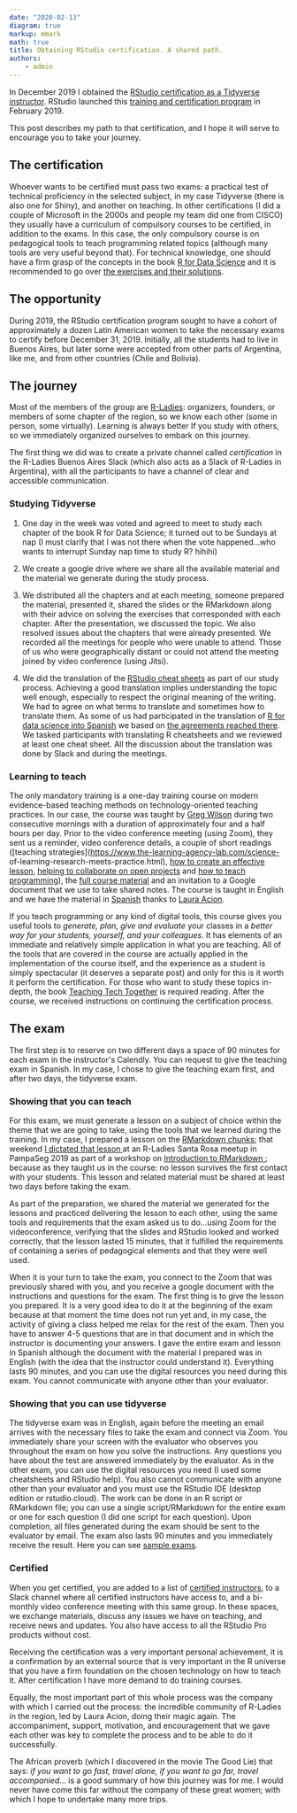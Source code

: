 ```yaml
---
date: "2020-02-13"
diagram: true
markup: mmark
math: true
title: Obtaining RStudio certification. A shared path.
authors: 
    - admin
---
```


In December 2019 I obtained the [RStudio certification as a Tidyverse instructor](https://education.rstudio.com/trainers/). RStudio launched this [training and certification program](https://blog.rstudio.com/2019/02/28/rstudio-instructor-training/) in February 2019.

This post describes my path to that certification, and I hope it will serve to encourage you to take your journey.


## The certification

Whoever wants to be certified must pass two exams: a practical test of technical proficiency in the selected subject, in my case Tidyverse (there is also one for Shiny), and another on teaching. In other certifications (I did a couple of Microsoft in the 2000s and people my team did one from CISCO) they usually have a curriculum of compulsory courses to be certified, in addition to the exams. In this case, the only compulsory course is on pedagogical tools to teach programming related topics (although many tools are very useful beyond that). For technical knowledge, one should have a firm grasp of the concepts in the book [R for Data Science](https://r4ds.had.co.nz/) and it is recommended to go over [the exercises and their solutions](https://jrnold.github.io/r4ds-exercise-solutions/).     

## The opportunity

During 2019, the RStudio certification program sought to have a cohort of approximately a dozen Latin American women to take the necessary exams to certify before December 31, 2019. Initially, all the students had to live in Buenos Aires, but later some were accepted from other parts of Argentina, like me, and from other countries (Chile and Bolivia).

## The journey

Most of the members of the group are [R-Ladies](https://rladies.org/): organizers, founders, or members of some chapter of the region, so we know each other (some in person, some virtually).  Learning is always better If you study with others, so we immediately organized ourselves to embark on this journey.

The first thing we did was to create a private channel called _certification_ in the R-Ladies Buenos Aires Slack (which also acts as a Slack of R-Ladies in Argentina), with all the participants to have a channel of clear and accessible communication.

### Studying Tidyverse

1. One day in the week was voted and agreed to meet to study each chapter of the book R for Data Science; it turned out to be Sundays at nap (I must clarify that I was not there when the vote happened...who wants to interrupt Sunday nap time to study R? hihihi)

2. We create a google drive where we share all the available material and the material we generate during the study process.

3. We distributed all the chapters and at each meeting, someone prepared the material, presented it, shared the slides or the RMarkdown along with their advice on solving the exercises that corresponded with each chapter. After the presentation, we discussed the topic. We also resolved issues about the chapters that were already presented. We recorded all the meetings for people who were unable to attend. Those of us who were geographically distant or could not attend the meeting joined by video conference (using Jitsi).

4. We did the translation of the [RStudio cheat sheets](https://rstudio.com/resources/cheatsheets/#translations) as part of our study process. Achieving a good translation implies understanding the topic well enough, especially to respect the original meaning of the writing. We had to agree on what terms to translate and sometimes how to translate them. As some of us had participated in the translation of [R for data science into Spanish](https://github.com/cienciadedatos/documentacion-traduccion-r4ds) we based on [the agreements reached there](https://github.com/cienciadedatos/documentacion-traduccion-r4ds/blob/master/orientaciones-traduccion.md). We tasked participants with translating R cheatsheets and we reviewed at least one cheat sheet. All the discussion about the translation was done by Slack and during the meetings. 

### Learning to teach

The only mandatory training is a one-day training course on modern evidence-based teaching methods on technology-oriented teaching practices. In our case, the course was taught by [Greg Wilson](http://third-bit.com/) during two consecutive mornings with a duration of approximately four and a half hours per day. Prior to the video conference meeting (using Zoom), they sent us a reminder, video conference details, a couple of short readings ([teaching strategies](https://www.the-learning-agency-lab.com/science- of-learning-research-meets-practice.html), [how to create an effective lesson](https://journals.plos.org/ploscompbiol/article/authors?id=10.1371/journal.pcbi.1006915), [helping to collaborate on open projects](https://journals.plos.org/ploscompbiol/article/comments?id=10.1371/journal.pcbi.1007296) and [how to teach programming](https://journals.plos.org/ploscompbiol/article?id=10.1371/journal.pcbi.1007433)), the [full course material](https://drive.google.com/drive/folders/13ohFt3D0EJ5PDbMaWTxnHH-hwA7G0IvY) and an invitation to a Google document that we use to take shared notes. The course is taught in English and we have the material in [Spanish](https://drive.google.com/drive/folders/1qwTEMqoqphF9qu7f0lSCSTmikIf5chBi?usp=sharing) thanks to [Laura Acion](https://lacion.rbind.io/).

If you teach programming or any kind of digital tools, this course gives you useful tools to _generate, plan, give and evaluate_ your classes in a _better way for your students, yourself, and your colleagues_. It has elements of an immediate and relatively simple application in what you are teaching.  All of the tools that are covered in the course are actually applied in the implementation of the course itself, and the experience as a student is simply spectacular (it deserves a separate post) and only for this is it worth it perform the certification. For those who want to study these topics in-depth, the book [Teaching Tech Together](https://teachtogether.tech/) is required reading.
After the course, we received instructions on continuing the certification process.


## The exam

The first step is to reserve on two different days a space of 90 minutes for each exam in the instructor's Calendly. You can request to give the teaching exam in Spanish. In my case, I chose to give the teaching exam first, and after two days, the tidyverse exam.

### Showing that you can teach

For this exam, we must generate a lesson on a subject of choice within the theme that we are going to take, using the tools that we learned during the training. In my case, I prepared a lesson on the [RMarkdown chunks](https://docs.google.com/document/d/1Z8zhRjK7tQ-VcOUMnOmxKNb2Ra_3DKsvMzo1iGeIt0I/edit?usp=sharing); that weekend [I dictated that lesson ](https://docs.google.com/presentation/d/1Uzb5sHM54_t6NWLSDely6fCi8Nu4qhCT-qxMKY-vh78/edit?usp=sharing) at an R-Ladies Santa Rosa meetup in PampaSeg 2019 as part of a workshop on [Introduction to RMarkdown ](https://yabellini.netlify.com/courses/tallerrmarkdown/#taller-de-rmarkdown); because as they taught us in the course: no lesson survives the first contact with your students. This lesson and related material must be shared at least two days before taking the exam.

As part of the preparation, we shared the material we generated for the lessons and practiced delivering the lesson to each other, using the same tools and requirements that the exam asked us to do...using Zoom for the videoconference, verifying that the slides and RStudio looked and worked correctly, that the lesson lasted 15 minutes, that it fulfilled the requirements of containing a series of pedagogical elements and that they were well used.

When it is your turn to take the exam, you connect to the Zoom that was previously shared with you, and you receive a google document with the instructions and questions for the exam. The first thing is to give the lesson you prepared. It is a very good idea to do it at the beginning of the exam because at that moment the time does not run yet and, in my case, the activity of giving a class helped me relax for the rest of the exam. Then you have to answer 4-5 questions that are in that document and in which the instructor is documenting your answers. I gave the entire exam and lesson in Spanish although the document with the material I prepared was in English (with the idea that the instructor could understand it). Everything lasts 90 minutes, and you can use the digital resources you need during this exam. You cannot communicate with anyone other than your evaluator.

### Showing that you can use tidyverse

The tidyverse exam was in English, again before the meeting an email arrives with the necessary files to take the exam and connect via Zoom. You immediately share your screen with the evaluator who observes you throughout the exam on how you solve the instructions. Any questions you have about the test are answered immediately by the evaluator.
As in the other exam, you can use the digital resources you need (I used some cheatsheets and RStudio help). You also cannot communicate with anyone other than your evaluator and you must use the RStudio IDE (desktop edition or rstudio.cloud).
The work can be done in an R script or RMarkdown file; you can use a single script/RMarkdown for the entire exam or one for each question (I did one script for each question). Upon completion, all files generated during the exam should be sent to the evaluator by email. The exam also lasts 90 minutes and you immediately receive the result.
Here you can see [sample exams](https://education.rstudio.com/blog/2020/02/instructor-certification-exams/). 

### Certified

When you get certified, you are added to a list of [certified instructors](https://education.rstudio.com/trainers/), to a Slack channel where all certified instructors have access to, and a bi-monthly video conference meeting with this same group. In these spaces, we exchange materials, discuss any issues we have on teaching, and receive news and updates. You also have access to all the RStudio Pro products without cost.

Receiving the certification was a very important personal achievement, it is a confirmation by an external source that is very important in the R universe that you have a firm foundation on the chosen technology on how to teach it. After certification I have more demand to do training courses.

Equally, the most important part of this whole process was the company with which I carried out the process: the incredible community of R-Ladies in the region, led by Laura Acion, doing their magic again. The accompaniment, support, motivation, and encouragement that we gave each other was key to complete the process and to be able to do it successfully.

The African proverb (which I discovered in the movie The Good Lie) that says: _if you want to go fast, travel alone, if you want to go far, travel accompanied_... is a good summary of how this journey was for me. I would never have come this far without the company of these great women; with which I hope to undertake many more trips.